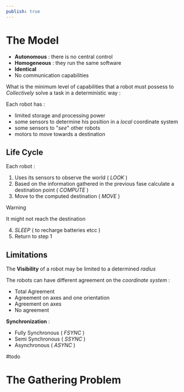 ```yaml
---
publish: true
---
```

# The Model

+ **Autonomous** : there is no central control
+ **Homogeneous** : they run the same software
+ **Identical** 
+ No communication capabilities 

What is the minimum level of capabilities that a robot must possess to *Collectively* solve a task in a deterministic way :

Each robot has : 
+ limited storage and processing power 
+ some sensors to determine his position in a *local* coordinate system
+ some sensors to "*see*" other robots 
+ motors to move towards a destination

## Life Cycle

Each robot :
1. Uses its sensors to observe the world ( *LOOK* )
2. Based on the information gathered in the previous fase calculate a destination point ( *COMPUTE* )
3. Move to the computed destination ( *MOVE* ) 
>[!warning] 
>It might not reach the destination 
4. *SLEEP* ( to recharge batteries etcc ) 
5. Return to step $1$

## Limitations

The **Visibility** of a robot may be limited to a determined *radius*

The robots can have different agreement on the *coordinate system* : 
+ Total Agreement 
+ Agreement on axes and one orientation
+ Agreement on axes
+ No agreement 

**Synchronization** :
+ Fully Synchronous ( *FSYNC* )
+ Semi Synchronous ( *SSYNC* )
+ Asynchronous ( *ASYNC* )

#todo 
# The Gathering Problem

